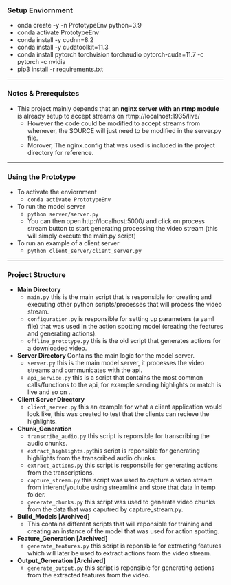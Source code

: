 

### Setup Enviornment 
* onda create -y -n PrototypeEnv python=3.9
* conda activate PrototypeEnv
* conda install -y cudnn=8.2
* conda install -y cudatoolkit=11.3
* conda install pytorch torchvision torchaudio pytorch-cuda=11.7 -c pytorch -c nvidia
* pip3 install -r requirements.txt

-------------- 
### Notes & Prerequistes

* This project mainly depends that an <b> nginx server with an rtmp module </b> is already setup to accept streams on rtmp://localhost:1935/live/ 
    * However the code could be modified to accept streams from whenever, the SOURCE will just need to be modified in the server.py file.
    * Morover, The nginx.config that was used is included in the project directory for reference.

--------------
### Using the Prototype

* To activate the enviornment 
    * `conda activate PrototypeEnv`
* To run the model server 
    * `python server/server.py`
    * You can then open http://localhost:5000/ and click on process stream button to start generating processing the video stream (this will simply execute the main.py script)   
* To run an example of a client server 
    * `python client_server/client_server.py`

--------------
### Project Structure

* <b> Main Directory </b>
    * `main.py` this is the main script that is responsible for creating and executing other python scripts/processes that will process the video stream.
    * `configuration.py` is responsible for setting up parameters (a yaml file) that was used in the action spotting model (creating the features and generating actions).
    * `offline_prototype.py` this is the old script that generates actions for a downloaded video.
* <b> Server Directory </b> Contains the main logic for the model server.
    * `server.py` this is the main model server, it processes the video streams and communicates with the api.
    * `api_service.py` this is a script that contains the most common calls/functions to the api, for example sending highlights or match is live and so on ..
* <b> Client Server Directory </b>
    * `client_server.py` this an example for what a client application would look like, this was created to test that the clients can recieve the highlights.
* <b> Chunk_Generation </b>
    * `transcribe_audio.py` this script is reponsible for transcribing the audio chunks.
    * `extract_highlights.py`this script is reponsible for generating highlights from the transcribed audio chunks.
    * `extract_actions.py` this script is responsbile for generating actions from the transcriptions.
    * `capture_stream.py` this script was used to capture a video stream from interent/youtube using streamlink and store that data in temp folder.
    * `generate_chunks.py` this script was used to generate video chunks from the data that was caputred by capture_stream.py.
* <b> Build_Models [Archived] </b>
    * This contains different scripts that will reponsible for training and creating an instance of the model that was used for action spotting.
* <b> Feature_Generation [Archived] </b>
    * `generate_features.py` this script is reponsbile for extracting features which will later be used to extract actions from the video stream.
* <b> Output_Generation [Archived] </b>
    * `generate_output.py` this script is reponsible for generating actions from the extracted features from the video.

